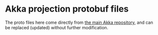 Akka projection protobuf files
===

The proto files here come directly from [the main Akka repository](https://github.com/akka/akka-projection/blob/main/akka-projection-grpc/src/main/protobuf/akka/projection/grpc/event_producer.proto), 
and can be replaced (updated) without further modification.